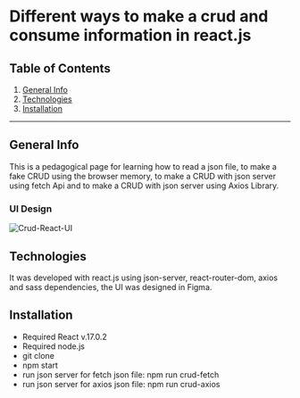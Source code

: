Different ways to make a crud and consume information in react.js
============

## Table of Contents
1. [General Info](#general-info)
2. [Technologies](#technologies)
3. [Installation](#installation)

***
## General Info

This is a pedagogical page for learning how to read a json file, to make a fake CRUD using the browser memory, to make a CRUD with json server using fetch Api and to make a CRUD with json server using Axios Library.

### UI Design
![Crud-React-UI](https://user-images.githubusercontent.com/73828751/147887251-cc96092e-6ebf-47d1-974d-61814f38b6e4.jpg)

## Technologies
It was developed with react.js using json-server, react-router-dom, axios and sass dependencies, the UI was designed in Figma. 

## Installation
- Required React v.17.0.2
- Required node.js
- git clone <repository>
- npm start
- run json server for fetch json file: npm run crud-fetch
- run json server for axios json file: npm run crud-axios
  
  
